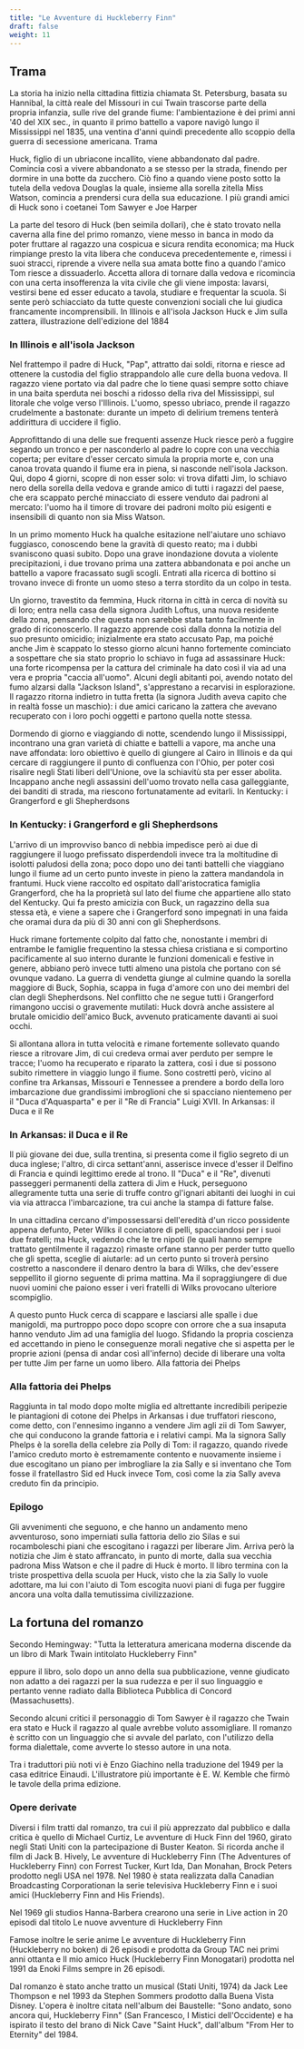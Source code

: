```yaml
---
title: "Le Avventure di Huckleberry Finn"
draft: false
weight: 11
---
```


## Trama

La storia ha inizio nella cittadina fittizia chiamata St. Petersburg, basata su Hannibal, la città reale del Missouri in cui Twain trascorse parte della propria infanzia, sulle rive del grande fiume: l'ambientazione è dei primi anni '40 del XIX sec., in quanto il primo battello a vapore navigò lungo il Mississippi nel 1835, una ventina d'anni quindi precedente allo scoppio della guerra di secessione americana.
Trama

Huck, figlio di un ubriacone incallito, viene abbandonato dal padre. Comincia così a vivere abbandonato a se stesso per la strada, finendo per dormire in una botte da zucchero. Ciò fino a quando viene posto sotto la tutela della vedova Douglas la quale, insieme alla sorella zitella Miss Watson, comincia a prendersi cura della sua educazione. I più grandi amici di Huck sono i coetanei Tom Sawyer e Joe Harper

La parte del tesoro di Huck (ben seimila dollari), che è stato trovato nella caverna alla fine del primo romanzo, viene messo in banca in modo da poter fruttare al ragazzo una cospicua e sicura rendita economica; ma Huck rimpiange presto la vita libera che conduceva precedentemente e, rimessi i suoi stracci, riprende a vivere nella sua amata botte fino a quando l'amico Tom riesce a dissuaderlo. Accetta allora di tornare dalla vedova e ricomincia con una certa insofferenza la vita civile che gli viene imposta: lavarsi, vestirsi bene ed esser educato a tavola, studiare e frequentar la scuola. Si sente però schiacciato da tutte queste convenzioni sociali che lui giudica francamente incomprensibili.
In Illinois e all'isola Jackson
Huck e Jim sulla zattera, illustrazione dell'edizione del 1884

### In Illinois e all'isola Jackson

Nel frattempo il padre di Huck, "Pap", attratto dai soldi, ritorna e riesce ad ottenere la custodia del figlio strappandolo alle cure della buona vedova. Il ragazzo viene portato via dal padre che lo tiene quasi sempre sotto chiave in una baita sperduta nei boschi a ridosso della riva del Mississippi, sul litorale che volge verso l'Illinois. L'uomo, spesso ubriaco, prende il ragazzo crudelmente a bastonate: durante un impeto di delirium tremens tenterà addirittura di uccidere il figlio.

Approfittando di una delle sue frequenti assenze Huck riesce però a fuggire segando un tronco e per nasconderlo al padre lo copre con una vecchia coperta; per evitare d'esser cercato simula la propria morte e, con una canoa trovata quando il fiume era in piena, si nasconde nell'isola Jackson. Qui, dopo 4 giorni, scopre di non esser solo: vi trova difatti Jim, lo schiavo nero della sorella della vedova e grande amico di tutti i ragazzi del paese, che era scappato perché minacciato di essere venduto dai padroni al mercato: l'uomo ha il timore di trovare dei padroni molto più esigenti e insensibili di quanto non sia Miss Watson.

In un primo momento Huck ha qualche esitazione nell'aiutare uno schiavo fuggiasco, conoscendo bene la gravità di questo reato; ma i dubbi svaniscono quasi subito. Dopo una grave inondazione dovuta a violente precipitazioni, i due trovano prima una zattera abbandonata e poi anche un battello a vapore fracassato sugli scogli. Entrati alla ricerca di bottino si trovano invece di fronte un uomo steso a terra stordito da un colpo in testa.

Un giorno, travestito da femmina, Huck ritorna in città in cerca di novità su di loro; entra nella casa della signora Judith Loftus, una nuova residente della zona, pensando che questa non sarebbe stata tanto facilmente in grado di riconoscerlo. Il ragazzo apprende così dalla donna la notizia del suo presunto omicidio; inizialmente era stato accusato Pap, ma poiché anche Jim è scappato lo stesso giorno alcuni hanno fortemente cominciato a sospettare che sia stato proprio lo schiavo in fuga ad assassinare Huck: una forte ricompensa per la cattura del criminale ha dato così il via ad una vera e propria "caccia all'uomo". Alcuni degli abitanti poi, avendo notato del fumo alzarsi dalla "Jackson Island", s'apprestano a recarvisi in esplorazione. Il ragazzo ritorna indietro in tutta fretta (la signora Judith aveva capito che in realtà fosse un maschio): i due amici caricano la zattera che avevano recuperato con i loro pochi oggetti e partono quella notte stessa.

Dormendo di giorno e viaggiando di notte, scendendo lungo il Mississippi, incontrano una gran varietà di chiatte e battelli a vapore, ma anche una nave affondata: loro obiettivo è quello di giungere al Cairo in Illinois e da qui cercare di raggiungere il punto di confluenza con l'Ohio, per poter così risalire negli Stati liberi dell'Unione, ove la schiavitù sta per esser abolita. Incappano anche negli assassini dell'uomo trovato nella casa galleggiante, dei banditi di strada, ma riescono fortunatamente ad evitarli.
In Kentucky: i Grangerford e gli Shepherdsons

### In Kentucky: i Grangerford e gli Shepherdsons

L'arrivo di un improvviso banco di nebbia impedisce però ai due di raggiungere il luogo prefissato disperdendoli invece tra la moltitudine di isolotti paludosi della zona; poco dopo uno dei tanti battelli che viaggiano lungo il fiume ad un certo punto investe in pieno la zattera mandandola in frantumi. Huck viene raccolto ed ospitato dall'aristocratica famiglia Grangerford, che ha la proprietà sul lato del fiume che appartiene allo stato del Kentucky. Qui fa presto amicizia con Buck, un ragazzino della sua stessa età, e viene a sapere che i Grangerford sono impegnati in una faida che oramai dura da più di 30 anni con gli Shepherdsons.

Huck rimane fortemente colpito dal fatto che, nonostante i membri di entrambe le famiglie frequentino la stessa chiesa cristiana e si comportino pacificamente al suo interno durante le funzioni domenicali e festive in genere, abbiano però invece tutti almeno una pistola che portano con sé ovunque vadano. La guerra di vendetta giunge al culmine quando la sorella maggiore di Buck, Sophia, scappa in fuga d'amore con uno dei membri del clan degli Shepherdsons. Nel conflitto che ne segue tutti i Grangerford rimangono uccisi o gravemente mutilati: Huck dovrà anche assistere al brutale omicidio dell'amico Buck, avvenuto praticamente davanti ai suoi occhi.

Si allontana allora in tutta velocità e rimane fortemente sollevato quando riesce a ritrovare Jim, di cui credeva ormai aver perduto per sempre le tracce; l'uomo ha recuperato e riparato la zattera, così i due si possono subito rimettere in viaggio lungo il fiume. Sono costretti però, vicino al confine tra Arkansas, Missouri e Tennessee a prendere a bordo della loro imbarcazione due grandissimi imbroglioni che si spacciano nientemeno per il "Duca d'Aquasparta" e per il "Re di Francia" Luigi XVII.
In Arkansas: il Duca e il Re

### In Arkansas: il Duca e il Re

Il più giovane dei due, sulla trentina, si presenta come il figlio segreto di un duca inglese; l'altro, di circa settant'anni, asserisce invece d'esser il Delfino di Francia e quindi legittimo erede al trono. Il "Duca" e il "Re", divenuti passeggeri permanenti della zattera di Jim e Huck, perseguono allegramente tutta una serie di truffe contro gl'ignari abitanti dei luoghi in cui via via attracca l'imbarcazione, tra cui anche la stampa di fatture false.

In una cittadina cercano d'impossessarsi dell'eredità d'un ricco possidente appena defunto, Peter Wilks il conciatore di pelli, spacciandosi per i suoi due fratelli; ma Huck, vedendo che le tre nipoti (le quali hanno sempre trattato gentilmente il ragazzo) rimaste orfane stanno per perder tutto quello che gli spetta, sceglie di aiutarle: ad un certo punto si troverà persino costretto a nascondere il denaro dentro la bara di Wilks, che dev'essere seppellito il giorno seguente di prima mattina. Ma il sopraggiungere di due nuovi uomini che paiono esser i veri fratelli di Wilks provocano ulteriore scompiglio.

A questo punto Huck cerca di scappare e lasciarsi alle spalle i due manigoldi, ma purtroppo poco dopo scopre con orrore che a sua insaputa hanno venduto Jim ad una famiglia del luogo. Sfidando la propria coscienza ed accettando in pieno le conseguenze morali negative che si aspetta per le proprie azioni (pensa di andar così all'inferno) decide di liberare una volta per tutte Jim per farne un uomo libero.
Alla fattoria dei Phelps

### Alla fattoria dei Phelps

Raggiunta in tal modo dopo molte miglia ed altrettante incredibili peripezie le piantagioni di cotone dei Phelps in Arkansas i due truffatori riescono, come detto, con l'ennesimo inganno a vendere Jim agli zii di Tom Sawyer, che qui conducono la grande fattoria e i relativi campi. Ma la signora Sally Phelps è la sorella della celebre zia Polly di Tom: il ragazzo, quando rivede l'amico creduto morto è estremamente contento e nuovamente insieme i due escogitano un piano per imbrogliare la zia Sally e si inventano che Tom fosse il fratellastro Sid ed Huck invece Tom, così come la zia Sally aveva creduto fin da principio.

### Epilogo

Gli avvenimenti che seguono, e che hanno un andamento meno avventuroso, sono imperniati sulla fattoria dello zio Silas e sui rocamboleschi piani che escogitano i ragazzi per liberare Jim. Arriva però la notizia che Jim è stato affrancato, in punto di morte, dalla sua vecchia padrona Miss Watson e che il padre di Huck è morto. Il libro termina con la triste prospettiva della scuola per Huck, visto che la zia Sally lo vuole adottare, ma lui con l'aiuto di Tom escogita nuovi piani di fuga per fuggire ancora una volta dalla temutissima civilizzazione. 

## La fortuna del romanzo

Secondo Hemingway: "Tutta la letteratura americana moderna discende da un libro di Mark Twain intitolato Huckleberry Finn"

eppure il libro, solo dopo un anno della sua pubblicazione, venne giudicato non adatto a dei ragazzi per la sua rudezza e per il suo linguaggio e pertanto venne radiato dalla Biblioteca Pubblica di Concord (Massachusetts).

Secondo alcuni critici il personaggio di Tom Sawyer è il ragazzo che Twain era stato e Huck il ragazzo al quale avrebbe voluto assomigliare. Il romanzo è scritto con un linguaggio che si avvale del parlato, con l'utilizzo della forma dialettale, come avverte lo stesso autore in una nota.

Tra i traduttori più noti vi è Enzo Giachino nella traduzione del 1949 per la casa editrice Einaudi. L'illustratore più importante è E. W. Kemble che firmò le tavole della prima edizione.

### Opere derivate

Diversi i film tratti dal romanzo, tra cui il più apprezzato dal pubblico e dalla critica è quello di Michael Curtiz, Le avventure di Huck Finn del 1960, girato negli Stati Uniti con la partecipazione di Buster Keaton. Si ricorda anche il film di Jack B. Hively, Le avventure di Huckleberry Finn (The Adventures of Huckleberry Finn) con Forrest Tucker, Kurt Ida, Dan Monahan, Brock Peters prodotto negli USA nel 1978. Nel 1980 è stata realizzata dalla Canadian Broadcasting Corporationan la serie televisiva Huckleberry Finn e i suoi amici (Huckleberry Finn and His Friends).

Nel 1969 gli studios Hanna-Barbera crearono una serie in Live action in 20 episodi dal titolo Le nuove avventure di Huckleberry Finn

Famose inoltre le serie anime Le avventure di Huckleberry Finn (Huckleberry no boken) di 26 episodi e prodotta da Group TAC nei primi anni ottanta e Il mio amico Huck (Huckleberry Finn Monogatari) prodotta nel 1991 da Enoki Films sempre in 26 episodi.

Dal romanzo è stato anche tratto un musical (Stati Uniti, 1974) da Jack Lee Thompson e nel 1993 da Stephen Sommers prodotto dalla Buena Vista Disney. L'opera è inoltre citata nell'album dei Baustelle: "Sono andato, sono ancora qui, Huckleberry Finn" (San Francesco, I Mistici dell'Occidente) e ha ispirato il testo del brano di Nick Cave "Saint Huck", dall'album "From Her to Eternity" del 1984. 